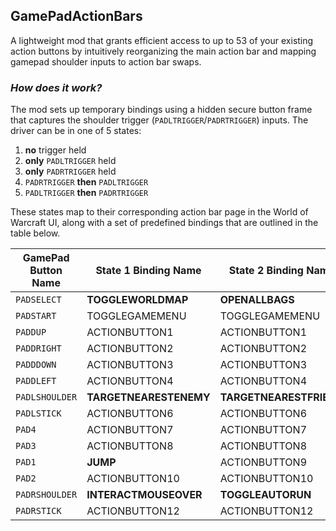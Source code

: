## GamePadActionBars
A lightweight mod that grants efficient access to up to 53 of your existing action buttons by intuitively reorganizing the main action bar and mapping gamepad shoulder inputs to action bar swaps.

### _How does it work?_
The mod sets up temporary bindings using a hidden secure button frame that captures the shoulder trigger (`PADLTRIGGER`/`PADRTRIGGER`) inputs. The driver can be in one of 5 states:

1. **no** trigger held
2. **only** `PADLTRIGGER` held
3. **only** `PADRTRIGGER` held
4. `PADRTRIGGER` **then** `PADLTRIGGER`
5. `PADLTRIGGER` **then** `PADRTRIGGER`

These states map to their corresponding action bar page in the World of Warcraft UI, along with a set of predefined bindings that are outlined in the table below.

| GamePad Button Name | State 1 Binding Name    | State 2 Binding Name    | State 3 Binding Name | State 4 Binding Name | State 5 Binding Name |
| ------------------- | ----------------------- | ----------------------- | -------------------- | -------------------- | -------------------- |
| `PADSELECT`         | **TOGGLEWORLDMAP**      | **OPENALLBAGS**         | **TOGGLECHARACTER0** | **TOGGLESOCIAL**     | **TOGGLESPELLBOOK**  |
| `PADSTART`          | TOGGLEGAMEMENU          | TOGGLEGAMEMENU          | TOGGLEGAMEMENU       | TOGGLEGAMEMENU       | TOGGLEGAMEMENU       |
| `PADDUP`            | ACTIONBUTTON1           | ACTIONBUTTON1           | ACTIONBUTTON1        | ACTIONBUTTON1        | ACTIONBUTTON1        |
| `PADDRIGHT`         | ACTIONBUTTON2           | ACTIONBUTTON2           | ACTIONBUTTON2        | ACTIONBUTTON2        | ACTIONBUTTON2        |
| `PADDDOWN`          | ACTIONBUTTON3           | ACTIONBUTTON3           | ACTIONBUTTON3        | ACTIONBUTTON3        | ACTIONBUTTON3        |
| `PADDLEFT`          | ACTIONBUTTON4           | ACTIONBUTTON4           | ACTIONBUTTON4        | ACTIONBUTTON4        | ACTIONBUTTON4        |
| `PADLSHOULDER`      | **TARGETNEARESTENEMY**  | **TARGETNEARESTFRIEND** | **UNBOUND**          | ACTIONBUTTON5        | ACTIONBUTTON5        |
| `PADLSTICK`         | ACTIONBUTTON6           | ACTIONBUTTON6           | ACTIONBUTTON6        | ACTIONBUTTON6        | ACTIONBUTTON6        |
| `PAD4`              | ACTIONBUTTON7           | ACTIONBUTTON7           | ACTIONBUTTON7        | ACTIONBUTTON7        | ACTIONBUTTON7        |
| `PAD3`              | ACTIONBUTTON8           | ACTIONBUTTON8           | ACTIONBUTTON8        | ACTIONBUTTON8        | ACTIONBUTTON8        |
| `PAD1`              | **JUMP**                | ACTIONBUTTON9           | ACTIONBUTTON9        | ACTIONBUTTON9        | ACTIONBUTTON9        |
| `PAD2`              | ACTIONBUTTON10          | ACTIONBUTTON10          | ACTIONBUTTON10       | ACTIONBUTTON10       | ACTIONBUTTON10       |
| `PADRSHOULDER`      | **INTERACTMOUSEOVER**   | **TOGGLEAUTORUN**       | **FLIPCAMERAYAW**    | ACTIONBUTTON11       | ACTIONBUTTON11       |
| `PADRSTICK`         | ACTIONBUTTON12          | ACTIONBUTTON12          | ACTIONBUTTON12       | ACTIONBUTTON12       | ACTIONBUTTON12       |
